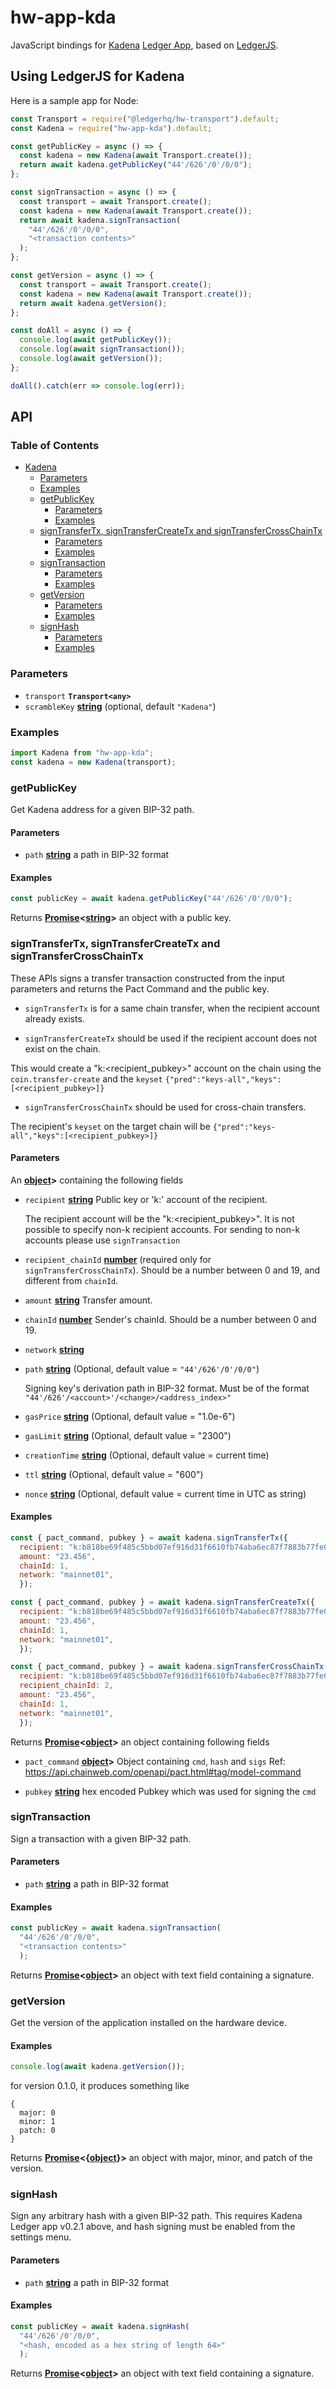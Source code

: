 # hw-app-kda

JavaScript bindings for [Kadena](https://kadena.io/) [Ledger App](https://github.com/obsidiansystems/ledger-app-kadena), based on [LedgerJS](https://github.com/LedgerHQ/ledgerjs).

## Using LedgerJS for Kadena

Here is a sample app for Node:

```javascript
const Transport = require("@ledgerhq/hw-transport").default;
const Kadena = require("hw-app-kda").default;

const getPublicKey = async () => {
  const kadena = new Kadena(await Transport.create());
  return await kadena.getPublicKey("44'/626'/0'/0/0");
};

const signTransaction = async () => {
  const transport = await Transport.create();
  const kadena = new Kadena(await Transport.create());
  return await kadena.signTransaction(
    "44'/626'/0'/0/0",
    "<transaction contents>"
  );
};

const getVersion = async () => {
  const transport = await Transport.create();
  const kadena = new Kadena(await Transport.create());
  return await kadena.getVersion();
};

const doAll = async () => {
  console.log(await getPublicKey());
  console.log(await signTransaction());
  console.log(await getVersion());
};

doAll().catch(err => console.log(err));
```

## API

### Table of Contents

-   [Kadena](#kadena)
    -   [Parameters](#parameters)
    -   [Examples](#examples)
    -   [getPublicKey](#getpublickey)
        -   [Parameters](#parameters-1)
        -   [Examples](#examples-1)
    -   [signTransferTx, signTransferCreateTx and signTransferCrossChainTx](#signtransfertx-signtransfercreatetx-and-signtransfercrosschaintx)
        -   [Parameters](#parameters-2)
        -   [Examples](#examples-2)
    -   [signTransaction](#signtransaction)
        -   [Parameters](#parameters-3)
        -   [Examples](#examples-3)
    -   [getVersion](#signtransaction)
        -   [Parameters](#parameters-4)
        -   [Examples](#examples-4)
    -   [signHash](#signhash)
        -   [Parameters](#parameters-5)
        -   [Examples](#examples-5)

### Parameters

-   `transport` **`Transport<any>`**
-   `scrambleKey` **[string](https://developer.mozilla.org/docs/Web/JavaScript/Reference/Global_Objects/String)**  (optional, default `"Kadena"`)

### Examples

```javascript
import Kadena from "hw-app-kda";
const kadena = new Kadena(transport);
```

### getPublicKey

Get Kadena address for a given BIP-32 path.

#### Parameters

-   `path` **[string]()** a path in BIP-32 format

#### Examples

```javascript
const publicKey = await kadena.getPublicKey("44'/626'/0'/0/0");
```

Returns **[Promise](https://developer.mozilla.org/docs/Web/JavaScript/Reference/Global_Objects/Promise)&lt;[string](https://developer.mozilla.org/docs/Web/JavaScript/Reference/Global_Objects/String)>** an object with a public key.


### signTransferTx, signTransferCreateTx and signTransferCrossChainTx

These APIs signs a transfer transaction constructed from the input parameters and returns the Pact Command and the public key.

- `signTransferTx` is for a same chain transfer, when the recipient account already exists.

- `signTransferCreateTx` should be used if the recipient account does not exist on the chain.

This would create a "k:<recipient_pubkey>" account on the chain using the `coin.transfer-create` and the `keyset` `{"pred":"keys-all","keys":[<recipient_pubkey>]}`

- `signTransferCrossChainTx` should be used for cross-chain transfers.

The recipient's `keyset` on the target chain will be `{"pred":"keys-all","keys":[<recipient_pubkey>]}`

#### Parameters

An **[object][#object]>** containing the following fields

- `recipient` **[string][#string]** Public key or 'k:' account of the recipient.

  The recipient account will be the "k:<recipient_pubkey>". It is not possible to specify non-k recipient accounts.
  For sending to non-k accounts please use `signTransaction`
  
- `recipient_chainId` **[number][#number]** (required only for `signTransferCrossChainTx`).  Should be a number between 0 and 19, and different from `chainId`.

- `amount` **[string][#string]** Transfer amount.

- `chainId` **[number][#number]** Sender's chainId. Should be a number between 0 and 19.

- `network` **[string][#string]**

- `path` **[string][#string]** (Optional, default value = `"44'/626'/0'/0/0"`)

  Signing key's derivation path in BIP-32 format. Must be of the format `"44'/626'/<account>'/<change>/<address_index>"` 

- `gasPrice` **[string][#string]** (Optional, default value = "1.0e-6")

- `gasLimit` **[string][#string]** (Optional, default value = "2300")

- `creationTime` **[string][#string]** (Optional, default value = current time)

- `ttl` **[string][#string]** (Optional, default value = "600")

- `nonce` **[string][#string]** (Optional, default value = current time in UTC as string)


#### Examples

```javascript
const { pact_command, pubkey } = await kadena.signTransferTx({
  recipient: "k:b818be69f485c5bbd07ef916d31f6610fb74aba6ec87f7883b77fe0c3bbd20ad",
  amount: "23.456",
  chainId: 1,
  network: "mainnet01",
  });
```

```javascript
const { pact_command, pubkey } = await kadena.signTransferCreateTx({
  recipient: "k:b818be69f485c5bbd07ef916d31f6610fb74aba6ec87f7883b77fe0c3bbd20ad",
  amount: "23.456",
  chainId: 1,
  network: "mainnet01",
  });
```

```javascript
const { pact_command, pubkey } = await kadena.signTransferCrossChainTx({
  recipient: "k:b818be69f485c5bbd07ef916d31f6610fb74aba6ec87f7883b77fe0c3bbd20ad",
  recipient_chainId: 2,
  amount: "23.456",
  chainId: 1,
  network: "mainnet01",
  });
```

Returns **[Promise][#promise]&lt;[object][#object]>** an object containing following fields

- `pact_command` **[object][#object]>** Object containing `cmd`, `hash` and `sigs`
 Ref: https://api.chainweb.com/openapi/pact.html#tag/model-command

- `pubkey` **[string][#string]** hex encoded Pubkey which was used for signing the `cmd`

### signTransaction

Sign a transaction with a given BIP-32 path.

#### Parameters

-   `path` **[string](https://developer.mozilla.org/docs/Web/JavaScript/Reference/Global_Objects/String)** a path in BIP-32 format

#### Examples

```javascript
const publicKey = await kadena.signTransaction(
  "44'/626'/0'/0/0",
  "<transaction contents>"
  );
```

Returns **[Promise](https://developer.mozilla.org/docs/Web/JavaScript/Reference/Global_Objects/Promise)&lt;[object](https://developer.mozilla.org/en-US/docs/Web/JavaScript/Reference/Global_Objects/Object)>** an object with text field containing a signature.

### getVersion

Get the version of the application installed on the hardware device.

#### Examples

```javascript
console.log(await kadena.getVersion());
```

for version 0.1.0, it produces something like

```
{
  major: 0
  minor: 1
  patch: 0
}
```

Returns **[Promise](https://developer.mozilla.org/docs/Web/JavaScript/Reference/Global_Objects/Promise)&lt;{[object](https://developer.mozilla.org/docs/Web/JavaScript/Reference/Global_Objects/Object)}>** an object with major, minor, and patch of the version.


### signHash

Sign any arbitrary hash with a given BIP-32 path.
This requires Kadena Ledger app v0.2.1 above, and hash signing must be enabled from the settings menu.

#### Parameters

-   `path` **[string](https://developer.mozilla.org/docs/Web/JavaScript/Reference/Global_Objects/String)** a path in BIP-32 format

#### Examples

```javascript
const publicKey = await kadena.signHash(
  "44'/626'/0'/0/0",
  "<hash, encoded as a hex string of length 64>"
  );
```

Returns **[Promise](https://developer.mozilla.org/docs/Web/JavaScript/Reference/Global_Objects/Promise)&lt;[object](https://developer.mozilla.org/en-US/docs/Web/JavaScript/Reference/Global_Objects/Object)>** an object with text field containing a signature.

[#string]: https://developer.mozilla.org/docs/Web/JavaScript/Reference/Global_Objects/String
[#number]: https://developer.mozilla.org/docs/Web/JavaScript/Reference/Global_Objects/Number
[#object]: https://developer.mozilla.org/docs/Web/JavaScript/Reference/Global_Objects/Object
[#promise]: https://developer.mozilla.org/docs/Web/JavaScript/Reference/Global_Objects/Promise
